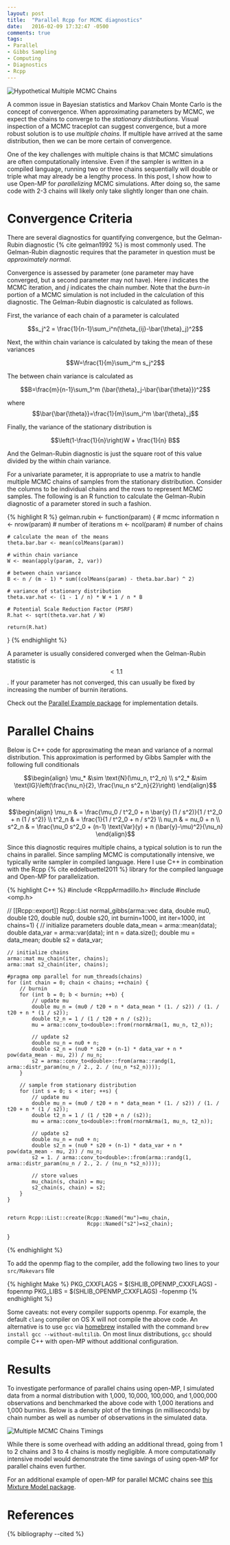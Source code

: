 ```yaml
---
layout: post
title:  "Parallel Rcpp for MCMC diagnostics"
date:   2016-02-09 17:32:47 -0500
comments: true
tags:
- Parallel
- Gibbs Sampling
- Computing
- Diagnostics
- Rcpp
---
```


![Hypothetical Multiple MCMC Chains](/assets/img/multi-chains.jpg)

A common issue in Bayesian statistics and Markov Chain Monte Carlo is the concept of convergence. When approximating parameters by MCMC, we expect the chains to converge to the *stationary distributions*. Visual inspection of a MCMC traceplot can suggest convergence, but a more robust solution is to use *multiple chains*. If multiple have arrived at the same distribution, then we can be more certain of convergence. 

One of the key challenges with multiple chains is that MCMC simulations are often computationally intensive. Even if the sampler is written in a compiled language, running two or three chains sequentially will double or triple what may already be a lengthy process. In this post, I show how to use Open-MP for *parallelizing* MCMC simulations. After doing so, the same code with 2-3 chains will likely only take slightly longer than one chain.

# Convergence Criteria

There are several diagnostics for quantifying convergence, but the Gelman-Rubin diagnostic {% cite gelman1992 %} is most commonly used. The Gelman-Rubin diagnostic requires that the parameter in question must be *approximately normal*.

Convergence is assessed by parameter (one parameter may have converged, but a second parameter may not have). Here *i* indicates the MCMC iteration, and *j* indicates the chain number. Note that the *burn-in* portion of a MCMC simulation is not included in the calculation of this diagnostic. The Gelman-Rubin diagnostic is calculated as follows.

First, the variance of each chain of a parameter is calculated

$$s_j^2 = \frac{1}{n-1}\sum_i^n(\theta_{ij}-\bar{\theta}_j)^2$$

Next, the within chain variance is calculated by taking the mean of these variances

$$W=\frac{1}{m}\sum_i^m s_j^2$$

The between chain variance is calculated as 

$$B=\frac{m}{n-1}\sum_1^m (\bar{\theta}_j-\bar{\bar{\theta}})^2$$

where $$\bar{\bar{\theta}}=\frac{1}{m}\sum_i^m \bar{\theta}_j$$

Finally, the variance of the stationary distribution is

$$\left(1-\frac{1}{n}\right)W + \frac{1}{n} B$$

And the Gelman-Rubin diagnostic is just the square root of this value divided by the within chain variance.

For a univariate parameter, it is appropriate to use a matrix to handle multiple MCMC chains of samples from the stationary distribution. Consider the columns to be individual chains and the rows to represent MCMC samples. The following is an R function to calculate the Gelman-Rubin diagnostic of a parameter stored in such a fashion.

{% highlight R %}
gelman.rubin <- function(param) {
    # mcmc information
    n <- nrow(param) # number of iterations
    m <- ncol(param) # number of chains

    # calculate the mean of the means
    theta.bar.bar <- mean(colMeans(param))

    # within chain variance
    W <- mean(apply(param, 2, var))

    # between chain variance
    B <- n / (m - 1) * sum((colMeans(param) - theta.bar.bar) ^ 2)

    # variance of stationary distribution
    theta.var.hat <- (1 - 1 / n) * W + 1 / n * B

    # Potential Scale Reduction Factor (PSRF)
    R.hat <- sqrt(theta.var.hat / W)

    return(R.hat)
}
{% endhighlight %}

A parameter is usually considered converged when the Gelman-Rubin statistic is $$<1.1$$. If your parameter has not converged, this can usually be fixed by increasing the number of burnin iterations.

Check out the [Parallel Example package][RcppParallel] for implementation details.

# Parallel Chains

Below is C++ code for approximating the mean and variance of a normal distribution. This approximation is performed by Gibbs Sampler with the following full conditionals


$$\begin{align}
\mu_* &\sim \text{N}(\mu_n, t^2_n) \\ 
s^2_* &\sim \text{IG}\left(\frac{\nu_n}{2}, \frac{\nu_n s^2_n}{2}\right) 
\end{align}$$

where

$$\begin{align}
\mu_n & = \frac{\mu_0 / t^2_0 + n \bar{y} (1 / s^2)}{1 / t^2_0 + n (1 / s^2)} \\
t^2_n & = \frac{1}{1 / t^2_0 + n / s^2} \\
nu_n & = nu_0 + n \\
s^2_n & = \frac{\nu_0 s^2_0 + (n-1) \text{Var}(y) + n (\bar{y}-\mu)^2}{\nu_n}
\end{align}$$

Since this diagnostic requires multiple chains, a typical solution is to run the chains in parallel. Since sampling MCMC is computationally intensive, we typically write sampler in compiled language. Here I use C++ in combination with the Rcpp {% cite eddelbuettel2011 %} library for the compiled language and Open-MP for parallelization.

{% highlight C++ %}
#include <RcppArmadillo.h>
#include <cmath>
#include <omp.h>

// [[Rcpp::export]]
Rcpp::List normal_gibbs(arma::vec data, double mu0, double t20, double nu0, double s20, 
                        int burnin=1000, int iter=1000, int chains=1) {
    // initialize parameters
    double data_mean = arma::mean(data);
    double data_var = arma::var(data);
    int n = data.size();
    double mu = data_mean;
    double s2 = data_var;

    // initialize chains
    arma::mat mu_chain(iter, chains);
    arma::mat s2_chain(iter, chains);

    #pragma omp parallel for num_threads(chains)
    for (int chain = 0; chain < chains; ++chain) {
        // burnin
        for (int b = 0; b < burnin; ++b) {
            // update mu
            double mu_n = (mu0 / t20 + n * data_mean * (1. / s2)) / (1. / t20 + n * (1 / s2));
            double t2_n = 1 / (1 / t20 + n / (s2));
            mu = arma::conv_to<double>::from(rnormArma(1, mu_n, t2_n));

            // update s2
            double nu_n = nu0 + n;
            double s2_n = (nu0 * s20 + (n-1) * data_var + n * pow(data_mean - mu, 2)) / nu_n;
            s2 = arma::conv_to<double>::from(arma::randg(1, arma::distr_param(nu_n / 2., 2. / (nu_n *s2_n))));
        }

        // sample from stationary distribution
        for (int s = 0; s < iter; ++s) {
            // update mu
            double mu_n = (mu0 / t20 + n * data_mean * (1. / s2)) / (1. / t20 + n * (1 / s2));
            double t2_n = 1 / (1 / t20 + n / (s2));
            mu = arma::conv_to<double>::from(rnormArma(1, mu_n, t2_n));

            // update s2
            double nu_n = nu0 + n;
            double s2_n = (nu0 * s20 + (n-1) * data_var + n * pow(data_mean - mu, 2)) / nu_n;
            s2 = 1. / arma::conv_to<double>::from(arma::randg(1, arma::distr_param(nu_n / 2., 2. / (nu_n *s2_n))));

            // store values
            mu_chain(s, chain) = mu;
            s2_chain(s, chain) = s2;
        }
    }


    return Rcpp::List::create(Rcpp::Named("mu")=mu_chain,
                              Rcpp::Named("s2")=s2_chain);
}

{% endhighlight %}

To add the openmp flag to the compiler, add the following two lines to your `src/Makevars` file

{% highlight Make %}
PKG_CXXFLAGS = $(SHLIB_OPENMP_CXXFLAGS) -fopenmp
PKG_LIBS = $(SHLIB_OPENMP_CXXFLAGS) -fopenmp
{% endhighlight %}

Some caveats: not every compiler supports openmp. For example, the default `clang` compiler on OS X will not compile the above code. An alternative is to use `gcc` via [homebrew][homebrew-site] installed with the command `brew install gcc --without-multilib`. On most linux distributions, `gcc` should compile C++ with open-MP without additional configuration.

# Results

To investigate performance of parallel chains using open-MP, I simulated data from a normal distribution with 1,000, 10,000, 100,000, and 1,000,000 observations and benchmarked the above code with 1,000 iterations and 1,000 burnins. Below is a density plot of the timings (in milliseconds) by chain number as well as number of observations in the simulated data.

![Multiple MCMC Chains Timings](/assets/img/multi-chains-timings.jpg)

While there is some overhead with adding an additional thread, going from 1 to 2 chains and 3 to 4 chains is mostly negligible. A more computationally intensive model would demonstrate the time savings of using open-MP for parallel chains even further.

For an additional example of open-MP for parallel MCMC chains see [this Mixture Model package][RcppMixtureModel].

# References

{% bibliography --cited %}

[RcppParallel]: https://github.com/jacobcvt12/RcppParallelExample
[RcppMixtureModel]: https://github.com/jacobcvt12/RcppMixtureModel
[homebrew-site]: http://brew.sh
